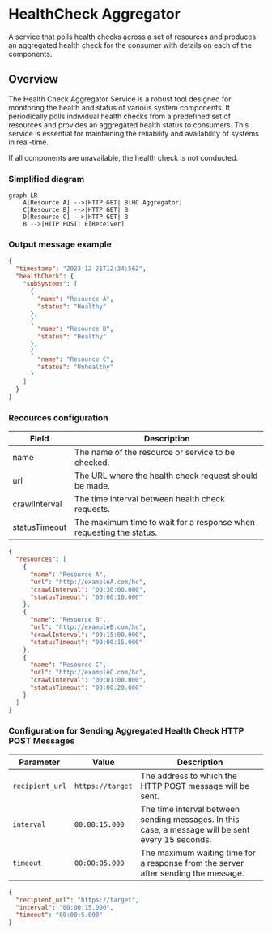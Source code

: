 # HealthCheck Aggregator
A service that polls health checks across a set of resources and produces an aggregated health check for the consumer with details on each of the components.

## Overview
The Health Check Aggregator Service is a robust tool designed for monitoring the health and status of various system components. 
It periodically polls individual health checks from a predefined set of resources and provides an aggregated health status to consumers. 
This service is essential for maintaining the reliability and availability of systems in real-time.

If all components are unavailable, the health check is not conducted.

### Simplified diagram

```mermaid
graph LR
    A[Resource A] -->|HTTP GET| B[HC Aggregator]
    C[Resource B] -->|HTTP GET| B
    D[Resource C] -->|HTTP GET| B
    B -->|HTTP POST| E[Receiver]

```
### Output message example

```json
{
  "timestamp": "2023-12-21T12:34:56Z",
  "healthCheck": {
    "subSystems": [
      {
        "name": "Resource A",
        "status": "Healthy"
      },
      {
        "name": "Resource B",
        "status": "Healthy"
      },
      {
        "name": "Resource C",
        "status": "Unhealthy"
      }
    ]
  }
}
```
### Recources configuration

| Field         | Description                                                                         |
| ------------- | ----------------------------------------------------------------------------------- |
| name          | The name of the resource or service to be checked.                                   |
| url           | The URL where the health check request should be made.                              |
| crawlInterval | The time interval between health check requests.|
| statusTimeout | The maximum time to wait for a response when requesting the status.|


```json
{
  "resources": [
    {
      "name": "Resource A",
      "url": "http://exampleA.com/hc",
      "crawlInterval": "00:30:00.000",  
      "statusTimeout": "00:00:10.000"   
    },
    {
      "name": "Resource B",
      "url": "http://exampleB.com/hc",
      "crawlInterval": "00:15:00.000", 
      "statusTimeout": "00:00:15.000"  
    },
    {
      "name": "Resource C",
      "url": "http://exampleC.com/hc",
      "crawlInterval": "00:01:00.000",  
      "statusTimeout": "00:00:20.000"
    }
  ]
}
```

### Configuration for Sending Aggregated Health Check HTTP POST Messages

| Parameter        | Value               | Description                                          |
|------------------|---------------------|------------------------------------------------------|
| `recipient_url`  | `https://target`    | The address to which the HTTP POST message will be sent. |
| `interval`       | `00:00:15.000`      | The time interval between sending messages. In this case, a message will be sent every 15 seconds. |
| `timeout`        | `00:00:05.000`       | The maximum waiting time for a response from the server after sending the message.|

```json
{
  "recipient_url": "https://target",
  "interval": "00:00:15.000",
  "timeout": "00:00:5.000"
}
```

